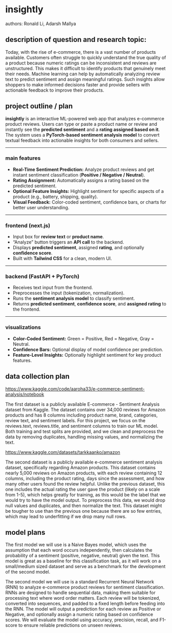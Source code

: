 # insightly
authors: Ronald Li, Adarsh Mallya
## description of question and research topic:

Today, with the rise of e-commerce, there is a vast number of products available. Customers often struggle to quickly understand the true quality of a product because numeric ratings can be inconsistent and reviews are unstructured. This makes it difficult to identify products that genuinely meet their needs. Machine learning can help by automatically analyzing review text to predict sentiment and assign meaningful ratings. Such insights allow shoppers to make informed decisions faster and provide sellers with actionable feedback to improve their products.

## project outline / plan

**insightly** is an interactive ML-powered web app that analyzes e-commerce product reviews. Users can type or paste a product name or review and instantly see the **predicted sentiment** and a **rating assigned based on it**. The system uses a **PyTorch-based sentiment analysis model** to convert textual feedback into actionable insights for both consumers and sellers.

---

### main features

- **Real-Time Sentiment Prediction:** Analyze product reviews and get instant sentiment classification (**Positive / Negative / Neutral**).  
- **Rating Assignment:** Automatically assigns a rating based on the predicted sentiment.  
- **Optional Feature Insights:** Highlight sentiment for specific aspects of a product (e.g., battery, shipping, quality).  
- **Visual Feedback:** Color-coded sentiment, confidence bars, or charts for better user understanding.

---

### frontend (next.js)

- Input box for **review text** or **product name**.  
- “Analyze” button triggers an **API call** to the backend.  
- Displays **predicted sentiment**, assigned **rating**, and optionally **confidence score**.  
- Built with **Tailwind CSS** for a clean, modern UI.

---

### backend (FastAPI + PyTorch)

- Receives text input from the frontend.  
- Preprocesses the input (tokenization, normalization).  
- Runs the **sentiment analysis model** to classify sentiment.  
- Returns **predicted sentiment**, **confidence score**, and **assigned rating** to the frontend.

---

### visualizations
- **Color-Coded Sentiment:** Green = Positive, Red = Negative, Gray = Neutral.  
- **Confidence Bars:** Optional display of model confidence per prediction.  
- **Feature-Level Insights:** Optionally highlight sentiment for key product features.
  
## data collection plan
https://www.kaggle.com/code/aaroha33/e-commerce-sentiment-analysis/notebook

The first dataset is a publicly available E-commerce - Sentiment Analysis dataset from Kaggle. The dataset contains over 34,000 reviews for Amazon products and has 8 columns including product name, brand, categories, review text, and sentiment labels. For this project, we focus on the reviews.text, reviews.title, and sentiment columns to train our ML model. Both training and test splits are provided, and we clean and preprocess the data by removing duplicates, handling missing values, and normalizing the text. 


https://www.kaggle.com/datasets/tarkkaanko/amazon

The second dataset is a publicly available e-commerce sentiment analysis dataset, specifically regarding Amazon products. This dataset contains nearly 5,000 reviews on Amazon products, with each review containing 12 columns, including the product rating, days since the assessment, and how many other users found the review helpful. Unlike the previous dataset, this one includes the actual rating the user gave the product (likely on a scale from 1-5), which helps greatly for training, as this would be the label that we would try to have the model output. To preprocess this data, we would drop null values and duplicates, and then normalize the text. This dataset might be tougher to use than the previous one because there are so few entries, which may lead to underfitting if we drop many null rows.


## model plans
The first model we will use is a Naive Bayes model, which uses the assumption that each word occurs independently, then calculates the probability of a sentiment (positive, negative, neutral) given the text. This model is great as a baseline for this classification task, as it will work on a small/medium sized dataset and serve as a benchmark for the development of the second model.

The second model we will use is a standard Recurrent Neural Network (RNN) to analyze e-commerce product reviews for sentiment classification. RNNs are designed to handle sequential data, making them suitable for processing text where word order matters. Each review will be tokenized, converted into sequences, and padded to a fixed length before feeding into the RNN. The model will output a prediction for each review as Positive or Negative, and optionally assign a numeric rating based on confidence scores. We will evaluate the model using accuracy, precision, recall, and F1-score to ensure reliable predictions on unseen reviews.

